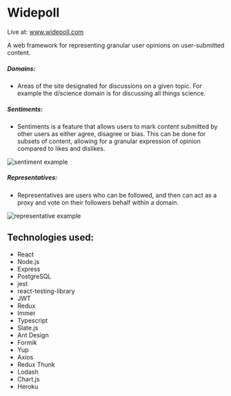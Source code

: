 # Widepoll

Live at: www.widepoll.com

A web framework for representing granular user opinions on user-submitted content.

##### Domains:

- Areas of the site designated for discussions on a given topic. For example the d/science domain is for discussing all things science.

##### Sentiments:

- Sentiments is a feature that allows users to mark content submitted by other users as either agree, disagree or bias. This can be done for subsets of content, allowing for a granular expression of opinion compared to likes and dislikes.

![sentiment example](https://i.imgur.com/WxGho9d.png)

##### Representatives:

- Representatives are users who can be followed, and then can act as a proxy and vote on their followers behalf within a domain. 

![representative example](https://i.imgur.com/5hVA6Lq.png)

## Technologies used:

- React
- Node.js
- Express
- PostgreSQL
- jest
- react-testing-library
- JWT
- Redux
- Immer
- Typescript
- Slate.js
- Ant Design
- Formik
- Yup
- Axios
- Redux Thunk
- Lodash
- Chart.js
- Heroku
